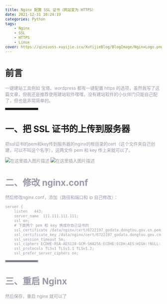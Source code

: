 ```yaml
---
title: Nginx 配置 SSL 证书（网站变为 HTTPS）
date: 2021-12-31 10:24:19
categories: Python
tags:
    - Nginx
    - SSL
    - HTTPS
    - Linux
cover: https://qiniuoss.xuyijie.icu/XuYijieBlog/BlogImage/NginxLogo.png
---
```

# 前言

<font color=#999AAA >一键建站工具例如 宝塔、wordpress 都有一键配置 https 的选项，虽然我写了这篇文章，但我还是推荐使用建站软件嘿嘿，没有建站软件的小伙伴门只能自己配了，但也是非常简单的。</font>

<hr style=" border:solid; width:100px; height:1px;" color=#000000 size=1">



# 一、把 SSL 证书的上传到服务器


<font color=#999AAA >把ssl证书的pem和key传到服务器的nginx的根目录的cert（这个文件夹自己创建，可以不叫这个名字），这两文件 pem 和 key 传上来就可以了。

![在这里插入图片描述](https://qiniuoss.xuyijie.icu/XuYijieBlog/BlogImage/Nginx0.png)
![在这里插入图片描述](https://qiniuoss.xuyijie.icu/XuYijieBlog/BlogImage/Nginx1.png)

# 二、修改 nginx.conf

<font color=#999AAA >然后修改nginx.conf，添加（路径和端口和 ip 自己修改）：

```xml
server {
	listen   443;
	server_name  111.111.111.111; 	
	ssl on;
	# 下面两个 pem 和 key 换成你自己证书的
	ssl_certificate /data/nginx/cert/6722197_godata.dongtou.gov.cn.pem;
	ssl_certificate_key /data/nginx/cert/6722197_godata.dongtou.gov.cn.key;
	ssl_session_timeout 5m;
	ssl_ciphers ECDHE-RSA-AES128-GCM-SHA256:ECDHE:ECDH:AES:HIGH:!NULL:!aNULL:!MD5:!ADH:!RC4;
	ssl_protocols TLSv1 TLSv1.1 TLSv1.2;	
	ssl_prefer_server_ciphers on;
```




<hr style=" border:solid; width:100px; height:1px;" color=#000000 size=1">

# 三、重启 Nginx
<font color=#999AAA >然后保存，重启 nginx 就可以了
